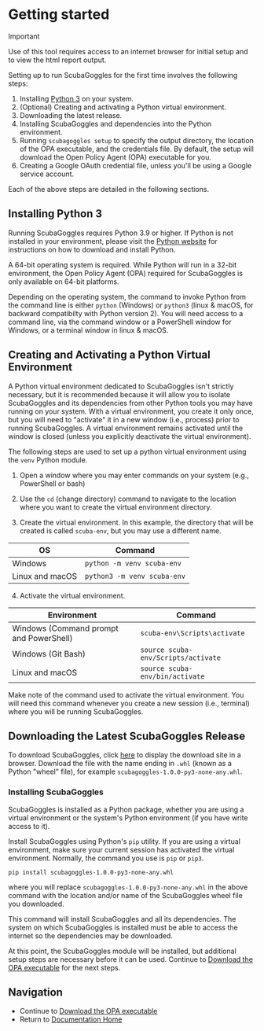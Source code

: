 # Getting started

> [!IMPORTANT]
> Use of this tool requires access to an internet browser for initial setup
> and to view the html report output.

Setting up to run ScubaGoggles for the first time involves the following steps:

1. Installing [Python 3](https://www.python.org/) on your system.
2. (Optional) Creating and activating a Python virtual environment.
3. Downloading the latest release.
4. Installing ScubaGoggles and dependencies into the Python environment.
5. Running `scubagoggles setup` to specify the output directory, the location of the
   OPA executable, and the credentials file.  By default, the setup will
   download the Open Policy Agent (OPA) executable for you.
6. Creating a Google OAuth credential file, unless you'll be using a Google
   service account.

Each of the above steps are detailed in the following sections.

## Installing Python 3
Running ScubaGoggles requires Python 3.9 or higher.  If Python is not installed
in your environment, please visit the [Python website](https://www.python.org/)
for instructions on how to download and install Python.

A 64-bit operating system is required.  While Python will run in a 32-bit
environment, the Open Policy Agent (OPA) required for ScubaGoggles is only
available on 64-bit platforms.

Depending on the operating system, the command to invoke Python from the command
line is either `python` (Windows) or `python3` (linux & macOS, for backward
compatibilty with Python version 2).  You will need access to a command line,
via the command window or a PowerShell window for Windows, or a terminal window
in linux & macOS.

## Creating and Activating a Python Virtual Environment
A Python virtual environment dedicated to ScubaGoggles isn't strictly
necessary, but it is recommended because it will allow you to isolate
ScubaGoggles and its dependencies from other Python tools you may have running
on your system.  With a virtual environment, you create it only once, but you
will need to "activate" it in a new window (i.e., process) prior to running
ScubaGoggles.  A virtual environment remains activated until the window is
closed (unless you explicitly deactivate the virtual environment).

The following steps are used to set up a python virtual environment using
the `venv` Python module.

1. Open a window where you may enter commands on your system (e.g., PowerShell or bash)

2. Use the `cd` (change directory) command to navigate to the location where you want
to create the virtual environment directory.

3. Create the virtual environment. In this example, the directory that will be
created is called `scuba-env`, but you may use a different name.

| OS | Command |
| ---- | ---- |
| Windows | `python -m venv scuba-env` |
| Linux and macOS | `python3 -m venv scuba-env` |

4. Activate the virtual environment.

| Environment | Command |
| ---- | ---- |
| Windows (Command prompt and PowerShell) | `scuba-env\Scripts\activate` |
| Windows (Git Bash) | `source scuba-env/Scripts/activate` |
| Linux and macOS | `source scuba-env/bin/activate` |

Make note of the command used to activate the virtual environment.  You will need this
command whenever you create a new session (i.e., terminal) where you will be
running ScubaGoggles.

## Downloading the Latest ScubaGoggles Release
To download ScubaGoggles, click [here](https://github.com/cisagov/ScubaGoggles/releases)
to display the download site in a browser.  Download the file with the name ending
in `.whl` (known as a Python "wheel" file), for example
`scubagoggles-1.0.0-py3-none-any.whl`.

### Installing ScubaGoggles
ScubaGoggles is installed as a Python package, whether you are using a virtual
environment or the system's Python environment (if you have write access to it).

Install ScubaGoggles using Python's `pip` utility.  If you are using a virtual
environment, make sure your current session has activated the virtual
environment.  Normally, the command you use is `pip` or `pip3`.

```
pip install scubagoggles-1.0.0-py3-none-any.whl
```
where you will replace `scubagoggles-1.0.0-py3-none-any.whl` in the above
command with the location and/or name of the ScubaGoggles wheel file you
downloaded.

This command will install ScubaGoggles and all its dependencies.  The system on
which ScubaGoggles is installed must be able to access the internet so the
dependencies may be downloaded.

At this point, the ScubaGoggles module will be installed, but additional setup
steps are necessary before it can be used. Continue to [Download the OPA executable](OPA.md)
for the next steps.

## Navigation
- Continue to [Download the OPA executable](OPA.md)
- Return to [Documentation Home](/README.md)
